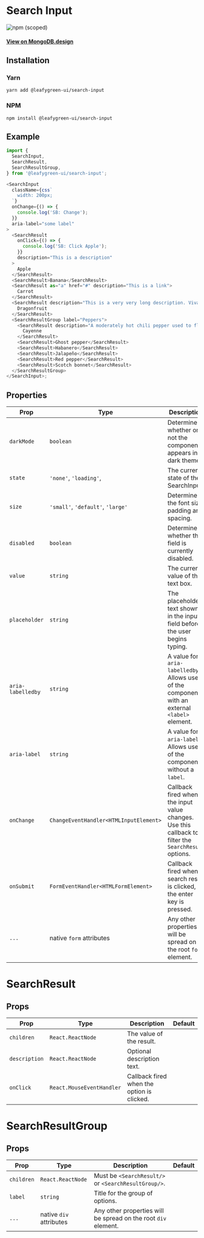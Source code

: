 # Search Input

![npm (scoped)](https://img.shields.io/npm/v/@leafygreen-ui/search-input.svg)

#### [View on MongoDB.design](https://www.mongodb.design/component/search-input/example/)

## Installation

### Yarn

```shell
yarn add @leafygreen-ui/search-input
```

### NPM

```shell
npm install @leafygreen-ui/search-input
```

## Example

```js
import {
  SearchInput,
  SearchResult,
  SearchResultGroup,
} from '@leafygreen-ui/search-input';

<SearchInput
  className={css`
    width: 200px;
  `}
  onChange={() => {
    console.log('SB: Change');
  }}
  aria-label="some label"
>
  <SearchResult
    onClick={() => {
      console.log('SB: Click Apple');
    }}
    description="This is a description"
  >
    Apple
  </SearchResult>
  <SearchResult>Banana</SearchResult>
  <SearchResult as="a" href="#" description="This is a link">
    Carrot
  </SearchResult>
  <SearchResult description="This is a very very long description. Vivamus sagittis lacus vel augue laoreet rutrum faucibus dolor auctor.">
    Dragonfruit
  </SearchResult>
  <SearchResultGroup label="Peppers">
    <SearchResult description="A moderately hot chili pepper used to flavor dishes">
      Cayenne
    </SearchResult>
    <SearchResult>Ghost pepper</SearchResult>
    <SearchResult>Habanero</SearchResult>
    <SearchResult>Jalapeño</SearchResult>
    <SearchResult>Red pepper</SearchResult>
    <SearchResult>Scotch bonnet</SearchResult>
  </SearchResultGroup>
</SearchInput>;
```

## Properties

| Prop              | Type                                   | Description                                                                                          | Default   |
| ----------------- | -------------------------------------- | ---------------------------------------------------------------------------------------------------- | --------- |
| `darkMode`        | `boolean`                              | Determines whether or not the component appears in dark theme.                                       | `false`   |
| `state`           | `'none'`, `'loading'`,                 | The current state of the SearchInput.                                                                | `none`    |
| `size`            | `'small'`, `'default'`, `'large'`      | Determines the font size, padding and spacing.                                                       | `default` |
| `disabled`        | `boolean`                              | Determines whether the field is currently disabled.                                                  | `false`   |
| `value`           | `string`                               | The current value of the text box.                                                                   | `''`      |
| `placeholder`     | `string`                               | The placeholder text shown in the input field before the user begins typing.                         | `Search`  |
| `aria-labelledby` | `string`                               | A value for `aria-labelledby`. Allows use of the component with an external `<label>` element.       |           |
| `aria-label`      | `string`                               | A value for `aria-label`. Allows use of the component without a `label`.                             |           |
| `onChange`        | `ChangeEventHandler<HTMLInputElement>` | Callback fired when the input value changes. Use this callback to filter the `SearchResult` options. |           |
| `onSubmit`        | `FormEventHandler<HTMLFormElement>`    | Callback fired when a search result is clicked, or the enter key is pressed.                         | `''`      |
| `...`             | native `form` attributes               | Any other properties will be spread on the root `form` element.                                      |           |

# SearchResult

## Props

| Prop          | Type                      | Description                                | Default |
| ------------- | ------------------------- | ------------------------------------------ | ------- |
| `children`    | `React.ReactNode`         | The value of the result.                   |         |
| `description` | `React.ReactNode`         | Optional description text.                 |         |
| `onClick`     | `React.MouseEventHandler` | Callback fired when the option is clicked. |         |

# SearchResultGroup

## Props

| Prop       | Type                    | Description                                                    | Default |
| ---------- | ----------------------- | -------------------------------------------------------------- | ------- |
| `children` | `React.ReactNode`       | Must be `<SearchResult/>` or `<SearchResultGroup/>`.           |         |
| `label`    | `string`                | Title for the group of options.                                |         |
| `...`      | native `div` attributes | Any other properties will be spread on the root `div` element. |         |
